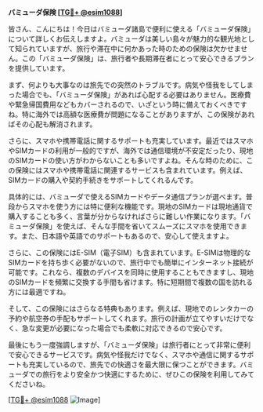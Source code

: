 **バミューダ保険 [[TG💪+ @esim1088](https://t.me/s/esim1088)]**

皆さん、こんにちは！今日はバミューダ諸島で便利に使える「バミューダ保険」について詳しくお伝えしますよ。バミューダは美しい島々が魅力的な観光地として知られていますが、旅行や滞在中に何かあった時のための保険は欠かせません。この「バミューダ保険」は、旅行者や長期滞在者にとって安心できるプランを提供しています。

まず、何よりも大事なのは旅先での突然のトラブルです。病気や怪我をしてしまった場合でも、「バミューダ保険」があれば心配する必要はありません。医療費や緊急帰国費用などもカバーされるので、いざという時に備えておくべきですね。特に海外では高額な医療費が問題になることがありますが、この保険があればその心配も解消されます。

さらに、スマホや携帯電話に関するサポートも充実しています。最近ではスマホやSIMカードの利用が一般的ですが、海外では通信環境が不安定だったり、現地のSIMカードの使い方がわからないことも多いですよね。そんな時のために、この保険にはスマホや携帯電話に関連するサービスも含まれています。例えば、SIMカードの購入や契約手続きをサポートしてくれるんです。

具体的には、バミューダで使えるSIMカードやデータ通信プランが選べます。普段からスマホを使う方には特に便利な機能です。現地のSIMカードは現地通貨で購入することも多く、言葉が分からなければさらに難しい作業になります。「バミューダ保険」を使えば、そんな手間を省いてスムーズにスマホを使用できます。また、日本語や英語でのサポートもあるので、安心して使えますよ。

さらに、この保険にはE-SIM（電子SIM）も含まれています。E-SIMは物理的なSIMカードを持ち歩く必要がないので、旅行中でも簡単にインターネット接続が可能です。これなら、複数のデバイスを同時に使用することもできますし、現地のSIMカードを頻繁に交換する手間も省けます。特に短期間で複数の国を訪れる方には最適ですね。

そして、この保険にはさらなる特典もあります。例えば、現地でのレンタカーの予約や航空券の手配もサポートしてくれます。旅行の計画が立てやすいだけでなく、急な変更が必要になった場合でも柔軟に対応できるので安心です。

最後にもう一度強調しますが、「バミューダ保険」は旅行者にとって非常に便利で安心できるサービスです。病気や怪我だけでなく、スマホや通信に関するサポートも充実しているので、旅先での快適さを最大限に保つことができます。バミューダでの旅行をより安全かつ快適にするために、ぜひこの保険を利用してみてくださいね。

[[TG💪+ @esim1088](https://t.me/s/esim1088) ![Image](https://i.postimg.cc/Y0z9fWf4/image.png)]